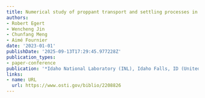 ```yaml
---
title: Numerical study of proppant transport and settling processes in fractures
authors:
- Robert Egert
- Wencheng Jin
- Chunfang Meng
- Aimé Fournier
date: '2023-01-01'
publishDate: '2025-09-13T17:29:45.977228Z'
publication_types:
- paper-conference
publication: '*Idaho National Laboratory (INL), Idaho Falls, ID (United States)*'
links:
- name: URL
  url: https://www.osti.gov/biblio/2208826
---
```

